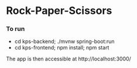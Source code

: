 # Rock-Paper-Scissors
### To run

* cd kps-backend; ./mvnw spring-boot:run
* cd kps-frontend; npm install; npm start

The app is then accessible at http://localhost:3000/
